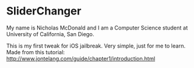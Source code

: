 SliderChanger
=============

My name is Nicholas McDonald and I am a Computer Science student at University of California, San Diego.

This is my first tweak for iOS jailbreak.  Very simple, just for me to learn. Made from this tutorial: http://www.jontelang.com/guide/chapter1/introduction.html
